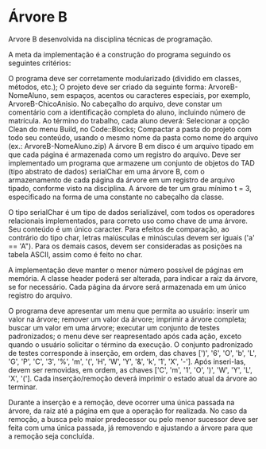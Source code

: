 # Árvore B
Arvore B desenvolvida na disciplina técnicas de programação.

A meta da implementação é a construção do programa seguindo os seguintes critérios:

O programa deve ser corretamente modularizado (dividido em classes, métodos, etc.);
O projeto deve ser criado da seguinte forma: ArvoreB-NomeAluno, sem espaços, acentos ou caracteres especiais, por exemplo, ArvoreB-ChicoAnisio.
No cabeçalho do arquivo, deve constar um comentário com a identificação completa do aluno, incluindo número de matrícula.
Ao término do trabalho, cada aluno deverá:
Selecionar a opção Clean do menu Build, no Code::Blocks;
Compactar a pasta do projeto com todo seu conteúdo, usando o mesmo nome da pasta como nome do arquivo (ex.: ArvoreB-NomeAluno.zip)
A árvore B em disco é um arquivo tipado em que cada página é armazenada como um registro do arquivo. Deve ser implementado um programa que armazene um conjunto de objetos do TAD (tipo abstrato de dados) serialChar em uma árvore B, com o armazenamento de cada página da árvore em um registro de arquivo tipado, conforme visto na disciplina. A árvore de ter um grau mínimo t = 3, especificado na forma de uma constante no cabeçalho da classe.

O tipo serialChar é um tipo de dados serializável, com todos os operadores relacionais implementados, para correto uso como chave de uma árvore. Seu conteúdo é um único caracter. Para efeitos de comparação, ao contrário do tipo char, letras maiúsculas e minúsculas devem ser iguais ('a' == 'A"). Para os demais casos, devem ser consideradas as posições na tabela ASCII, assim como é feito no char.

A implementação deve manter o menor número possível de páginas em memória. A classe header poderá ser alterada, para indicar a raiz da árvore, se for necessário. Cada página da árvore será armazenada em um único registro do arquivo.

O programa deve apresentar um menu que permita ao usuário:
inserir um valor na árvore;
remover um valor da árvore;
imprimir a árvore completa;
buscar um valor em uma árvore;
executar um conjunto de testes padronizados;
o menu deve ser reapresentado após cada ação, exceto quando o usuário solicitar o término da execução.
O conjunto padronizado de testes corresponde à inserção, em ordem, das chaves [')', '6', 'O', 'b', 'L', 'G', 'P', 'C', '3', '%', 'm', '(', 'H', 'W', 'Y', '&', 'k', '1', 'X', '-']. Após inseri-las, devem ser removidas, em ordem, as chaves ['C', 'm', '1', 'O', ')', 'W', 'Y', 'L', 'X', '(']. Cada inserção/remoção deverá imprimir o estado atual da árvore ao terminar.

Durante a inserção e a remoção, deve ocorrer uma única passada na árvore, da raiz até a página em que a operação for realizada. No caso da remoção, a busca pelo maior predecessor ou pelo menor sucessor deve ser feita com uma única passada, já removendo e ajustando a árvore para que a remoção seja concluída.